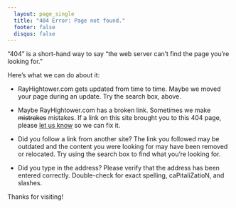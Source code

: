 ```yaml
---
  layout: page_single
  title: "404 Error: Page not found."
  footer: false
  disqus: false
---
```

&#8220;404&#8221; is a short-hand way to say &#8220;the web server can&#8217;t find the page you&#8217;re looking for.&#8221; 

Here&#8217;s what we can do about it:

* RayHightower.com gets updated from time to time. Maybe we moved your page during an update. Try the search box, above.
 
* Maybe RayHightower.com has a broken link. Sometimes we make <strike>mistrakes</strike> mistakes. If a link on this site brought you to this 404 page, please <a href="/contact">let us know</a> so we can fix it.
 
* Did you follow a link from another site? The link you followed may be outdated and the content you were looking for may have been removed or relocated. Try using the search box to find what you’re looking for.
 
* Did you type in the address? Please verify that the address has been entered correctly. Double-check for exact spelling, caPitaliZatioN, and slashes.

Thanks for visiting!

